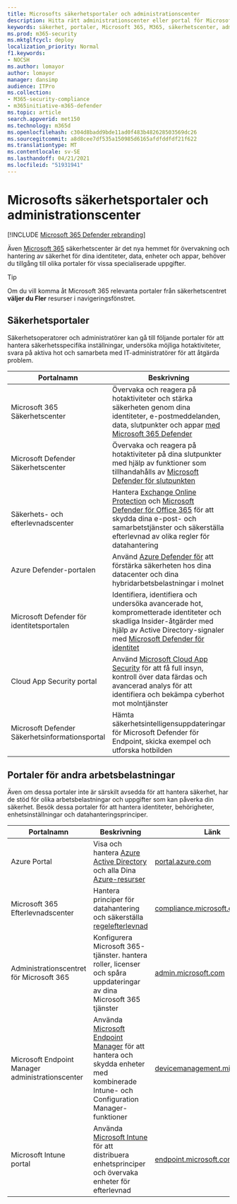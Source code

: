 ```yaml
---
title: Microsofts säkerhetsportaler och administrationscenter
description: Hitta rätt administrationscenter eller portal för Microsoft för att hantera olika tjänster relaterade till Microsoft 365 säkerhet
keywords: säkerhet, portaler, Microsoft 365, M365, säkerhetscenter, administrationscenter, URL, länk, Microsoft 365 Defender, Microsoft Defender för slutpunkt, Microsoft Defender Säkerhetscenter, Microsoft Defender för identitet, Microsoft Defender för Office 365, MCAS, WDSI, SCC, Intune, MDM, MEM, ASC, Cloud App Security, Azure AD, säkerhets- och & efterlevnadscenter
ms.prod: m365-security
ms.mktglfcycl: deploy
localization_priority: Normal
f1.keywords:
- NOCSH
ms.author: lomayor
author: lomayor
manager: dansimp
audience: ITPro
ms.collection:
- M365-security-compliance
- m365initiative-m365-defender
ms.topic: article
search.appverid: met150
ms.technology: m365d
ms.openlocfilehash: c304d8badd9bde11ad0f483b482628503569dc26
ms.sourcegitcommit: a8d8cee7df535a150985d6165afdfddfdf21f622
ms.translationtype: MT
ms.contentlocale: sv-SE
ms.lasthandoff: 04/21/2021
ms.locfileid: "51931941"
---
```

# <a name="microsoft-security-portals-and-admin-centers"></a>Microsofts säkerhetsportaler och administrationscenter

[!INCLUDE [Microsoft 365 Defender rebranding](../includes/microsoft-defender.md)]

Även [Microsoft 365](overview-security-center.md) säkerhetscenter är det nya hemmet för övervakning och hantering av säkerhet för dina identiteter, data, enheter och appar, behöver du tillgång till olika portaler för vissa specialiserade uppgifter.

> [!TIP] 
> Om du vill komma åt Microsoft 365 relevanta portaler från säkerhetscentret **väljer du Fler** resurser i navigeringsfönstret.

## <a name="security-portals"></a>Säkerhetsportaler

Säkerhetsoperatorer och administratörer kan gå till följande portaler för att hantera säkerhetsspecifika inställningar, undersöka möjliga hotaktiviteter, svara på aktiva hot och samarbeta med IT-administratörer för att åtgärda problem.
<p></p>

| Portalnamn | Beskrivning | Länk |
|---|---|---| 
| Microsoft 365 Säkerhetscenter | Övervaka och reagera på hotaktiviteter och stärka säkerheten genom dina identiteter, e-postmeddelanden, data, slutpunkter och appar [med Microsoft 365 Defender](microsoft-365-defender.md) | [security.microsoft.com](https://security.microsoft.com/) |
| Microsoft Defender Säkerhetscenter | Övervaka och reagera på hotaktiviteter på dina slutpunkter med hjälp av funktioner som tillhandahålls av [Microsoft Defender för slutpunkten](/windows/security/threat-protection/microsoft-defender-atp/microsoft-defender-advanced-threat-protection) | [securitycenter.windows.com](https://securitycenter.microsoft.com/) |
| Säkerhets- och efterlevnadscenter | Hantera [Exchange Online Protection](../office-365-security/exchange-online-protection-overview.md?view=o365-worldwide) och [Microsoft Defender för Office 365](/microsoft-365/security/office-365-security/defender-for-office-365?view=o365-worldwide) för att skydda dina e-post- och samarbetstjänster och säkerställa efterlevnad av olika regler för datahantering | [protection.office.com](https://protection.office.com) |
| Azure Defender-portalen | Använd [Azure Defender för](/azure/security-center/security-center-intro) att förstärka säkerheten hos dina datacenter och dina hybridarbetsbelastningar i molnet | [portal.azure.com/#blade/Microsoft_Azure_Security](https://portal.azure.com/#blade/Microsoft_Azure_Security/SecurityMenuBlade/0) |
| Microsoft Defender för identitetsportalen | Identifiera, identifiera och undersöka avancerade hot, komprometterade identiteter och skadliga Insider-åtgärder med hjälp av Active Directory-signaler med [Microsoft Defender för identitet](/azure-advanced-threat-protection/what-is-atp) | [portal.atp.azure.com](https://portal.atp.azure.com/) |
| Cloud App Security portal | Använd [Microsoft Cloud App Security](/cloud-app-security/what-is-cloud-app-security) för att få full insyn, kontroll över data färdas och avancerad analys för att identifiera och bekämpa cyberhot mot molntjänster | [portal.cloudappsecurity.com](https://portal.cloudappsecurity.com/) |
| Microsoft Defender Säkerhetsinformationsportal | Hämta säkerhetsintelligensuppdateringar för Microsoft Defender för Endpoint, skicka exempel och utforska hotbilden | [microsoft.com/wdsi](https://microsoft.com/wdsi) |

## <a name="portals-for-other-workloads"></a>Portaler för andra arbetsbelastningar

Även om dessa portaler inte är särskilt avsedda för att hantera säkerhet, har de stöd för olika arbetsbelastningar och uppgifter som kan påverka din säkerhet. Besök dessa portaler för att hantera identiteter, behörigheter, enhetsinställningar och datahanteringsprinciper.
<p></p>

| Portalnamn | Beskrivning | Länk | 
|---|---|---| 
| Azure Portal | Visa och hantera [Azure Active Directory](/azure/active-directory/fundamentals/active-directory-whatis) och alla Dina [Azure-resurser](/azure/azure-resource-manager/management/overview)  | [portal.azure.com](https://portal.azure.com/) |
| Microsoft 365 Efterlevnadscenter | Hantera principer för datahantering och säkerställa [regelefterlevnad](/compliance/regulatory/offering-home?view=o365-worldwide) | [compliance.microsoft.com](https://compliance.microsoft.com/) |
| Administrationscentret för Microsoft 365 | Konfigurera Microsoft 365-tjänster. hantera roller, licenser och spåra uppdateringar av dina Microsoft 365 tjänster | [admin.microsoft.com](https://admin.microsoft.com/) |
| Microsoft Endpoint Manager administrationscenter | Använda [Microsoft Endpoint Manager](/mem/configmgr/) för att hantera och skydda enheter med kombinerade Intune- och Configuration Manager-funktioner | [devicemanagement.microsoft.com](https://devicemanagement.microsoft.com/) |
| Microsoft Intune portal | Använda [Microsoft Intune](/intune/fundamentals/what-is-intune) för att distribuera enhetsprinciper och övervaka enheter för efterlevnad | [endpoint.microsoft.com](https://endpoint.microsoft.com/#blade/Microsoft_Intune_DeviceSettings/DevicesMenu/overview)